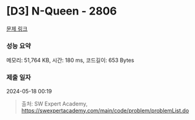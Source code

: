 # [D3] N-Queen - 2806 

[문제 링크](https://swexpertacademy.com/main/code/problem/problemDetail.do?contestProbId=AV7GKs06AU0DFAXB) 

### 성능 요약

메모리: 51,764 KB, 시간: 180 ms, 코드길이: 653 Bytes

### 제출 일자

2024-05-18 00:19



> 출처: SW Expert Academy, https://swexpertacademy.com/main/code/problem/problemList.do